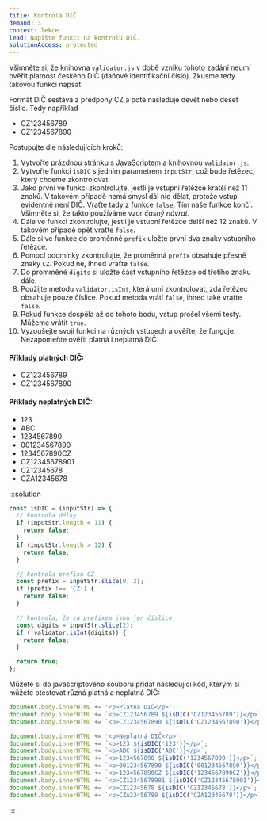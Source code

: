 ```yaml
---
title: Kontrola DIČ
demand: 3
context: lekce
lead: Napište funkci na kontrolu DIČ.
solutionAccess: protected
---
```


Všimněte si, že knihovna `validator.js` v době vzniku tohoto zadání neumí ověřit platnost českého DIČ (daňové identifikační číslo). Zkusme tedy takovou funkci napsat.

Formát DIČ sestává z předpony CZ a poté následuje devět nebo deset číslic. Tedy například

- CZ123456789
- CZ1234567890

Postupujte dle následujících kroků:

1. Vytvořte prázdnou stránku s JavaScriptem a knihovnou `validator.js`.
1. Vytvořte funkci `isDIC` s jedním parametrem `inputStr`, což bude řetězec, který chceme zkontrolovat.
1. Jako první ve funkci zkontrolujte, jestli je vstupní řetězce kratší než 11 znaků. V takovém případě nemá smysl dál nic dělat, protože vstup evidentně není DIČ. Vraťte tady z funkce `false`. Tím naše funkce končí. Všimněte si, že takto používáme vzor _časný návrat_.
1. Dále ve funkci zkontrolujte, jestli je vstupní řetězce delší než 12 znaků. V takovém případě opět vraťte `false`.
1. Dále si ve funkce do proměnné `prefix` uložte první dva znaky vstupního řetězce.
1. Pomocí podmínky zkontrolujte, že proměnná `prefix` obsahuje přesně znaky `CZ`. Pokud ne, ihned vraťte `false`.
1. Do promměné `digits` si uložte část vstupního řetězce od třetího znaku dále.
1. Použijte metodu `validator.isInt`, která umí zkontrolovat, zda řetězec obsahuje pouze číslice. Pokud metoda vrátí `false`, ihned také vraťte `false`.
1. Pokud funkce dospěla až do tohoto bodu, vstup prošel všemi testy. Můžeme vrátit `true`.
1. Vyzoušejte svoji funkci na různých vstupech a ověřte, že funguje. Nezapomeňte ověřit platná i neplatná DIČ.

#### Příklady platných DIČ:

- CZ123456789
- CZ1234567890

#### Příklady neplatných DIČ:

- 123
- ABC
- 1234567890
- 001234567890
- 1234567890CZ
- CZ12345678901
- CZ12345678
- CZA12345678

:::solution

```js
const isDIC = (inputStr) => {
  // kontrola délky
  if (inputStr.length < 11) {
    return false;
  }
  if (inputStr.length > 12) {
    return false;
  }

  // kontrola prefixu CZ
  const prefix = inputStr.slice(0, 2);
  if (prefix !== 'CZ') {
    return false;
  }

  // kontrola, že za prefixem jsou jen číslice
  const digits = inputStr.slice(2);
  if (!validator.isInt(digits)) {
    return false;
  }

  return true;
};
```

Můžete si do javascriptového souboru přidat následující kód, kterým si můžete otestovat různá platná a neplatná DIČ:

```js
document.body.innerHTML += '<p>Platná DIČ</p>';
document.body.innerHTML += `<p>CZ123456789 ${isDIC('CZ123456789')}</p>`;
document.body.innerHTML += `<p>CZ1234567890 ${isDIC('CZ1234567890')}</p>`;

document.body.innerHTML += '<p>Neplatná DIČ</p>';
document.body.innerHTML += `<p>123 ${isDIC('123')}</p>`;
document.body.innerHTML += `<p>ABC ${isDIC('ABC')}</p>`;
document.body.innerHTML += `<p>1234567890 ${isDIC('1234567890')}</p>`;
document.body.innerHTML += `<p>001234567890 ${isDIC('001234567890')}</p>`;
document.body.innerHTML += `<p>1234567890CZ ${isDIC('1234567890CZ')}</p>`;
document.body.innerHTML += `<p>CZ12345678901 ${isDIC('CZ12345678901')}</p>`;
document.body.innerHTML += `<p>CZ12345678 ${isDIC('CZ12345678')}</p>`;
document.body.innerHTML += `<p>CZA23456789 ${isDIC('CZA12345678')}</p>`;
```

:::
